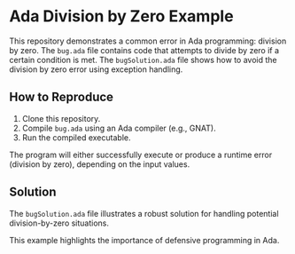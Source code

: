 # Ada Division by Zero Example

This repository demonstrates a common error in Ada programming: division by zero. The `bug.ada` file contains code that attempts to divide by zero if a certain condition is met. The `bugSolution.ada` file shows how to avoid the division by zero error using exception handling. 

## How to Reproduce

1. Clone this repository.
2. Compile `bug.ada` using an Ada compiler (e.g., GNAT).
3. Run the compiled executable.

The program will either successfully execute or produce a runtime error (division by zero), depending on the input values.

## Solution

The `bugSolution.ada` file illustrates a robust solution for handling potential division-by-zero situations.

This example highlights the importance of defensive programming in Ada.